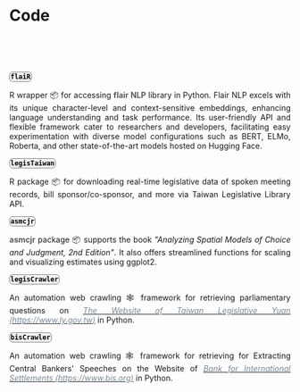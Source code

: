 # Code


<br> <br> <br> 


<style>
/* body {
    font-family: -apple-system, BlinkMacSystemFont, 'Segoe UI', Roboto, Oxygen, Ubuntu, Cantarell, 'Open Sans', 'Helvetica Neue', sans-serif;
    
} */


.bottom-link {
    display: inline-block;
    padding: 1px 1px;
    background-color: #f2f2f2;
    color: #000;
    text-decoration: none;
    border-radius: 6px; /* This makes the link round */
    transition: background-color 0.9s;
    border: 1.8px solid grey; /* This adds a grey frame around the link */
}

.bottom-link:hover {
    background-color: #ddd;
}
</style>



<div style="text-align: center">


<div style="text-align: justify">



<div style="text-align: justify">

<a href="https://davidycliao.github.io/flaiR/" class="bottom-link"  target="_blank">__`flaiR`__</a>  

R wrapper 📦 for accessing <span style="color:#5a5a5a">**flair NLP**</span> library in Python. Flair NLP excels with its unique character-level and context-sensitive embeddings, enhancing language understanding and task performance. Its user-friendly API and flexible framework cater to researchers and developers, facilitating easy experimentation with diverse model configurations such as BERT, ELMo, Roberta, and other state-of-the-art models hosted on Hugging Face.
</div>


<a href="https://davidycliao.github.io/legisTaiwan/" class="bottom-link"  target="_blank">__`legisTaiwan`__</a>  

R package 📦 for downloading real-time legislative data of spoken meeting records, bill sponsor/co-sponsor, and more via Taiwan Legislative Library API.
</div>




<div style="text-align: justify">

<a href="https://uniofessex.github.io/asmcjr/" class="bottom-link"  target="_blank">__`asmcjr`__</a> 

<span style="color:#5a5a5a">**asmcjr**</span> package 📦 supports the book _"Analyzing Spatial Models of Choice and Judgment, 2nd Edition"_. It also offers streamlined functions for scaling and visualizing estimates using ggplot2.

</div>



<div style="text-align: justify">



<a href="https://davidycliao.github.io/legisCrawler" class="bottom-link"  target="_blank">__`legisCrawler`__</a>

An automation web crawling 🕸️ framework for retrieving parliamentary questions on  [<span style="color:#778899">*The Website of Taiwan Legislative Yuan (https://www.ly.gov.tw)*</span>](https://lis.ly.gov.tw/) in Python.
 


<div style="text-align: justify">


<a href="https://github.com/davidycliao/bisCrawler" class="bottom-link"  target="_blank">__`bisCrawler`__</a>

An automation web crawling 🕸️ framework for retrieving for Extracting Central Bankers' Speeches on the Website of [<span style="color:#778899">*Bank for International Settlements (https://www.bis.org)*</span>](https://www.bis.org) in Python.


<br> <br> 

